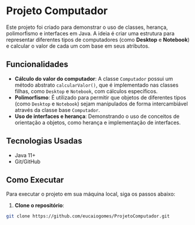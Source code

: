 # Projeto Computador

Este projeto foi criado para demonstrar o uso de classes, herança, polimorfismo e interfaces em Java. A ideia é criar uma estrutura para representar diferentes tipos de computadores (como **Desktop** e **Notebook**) e calcular o valor de cada um com base em seus atributos.

## Funcionalidades

- **Cálculo do valor do computador**: A classe `Computador` possui um método abstrato `calcularValor()`, que é implementado nas classes filhas, como `Desktop` e `Notebook`, com cálculos específicos.
- **Polimorfismo**: É utilizado para permitir que objetos de diferentes tipos (como `Desktop` e `Notebook`) sejam manipulados de forma intercambiável através da classe base `Computador`.
- **Uso de interfaces e herança**: Demonstrando o uso de conceitos de orientação a objetos, como herança e implementação de interfaces.

## Tecnologias Usadas

- Java 11+
- Git/GitHub

## Como Executar

Para executar o projeto em sua máquina local, siga os passos abaixo:

1. **Clone o repositório**:

```bash
git clone https://github.com/eucaiogomes/ProjetoComputador.git
